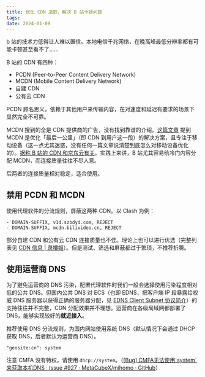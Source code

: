 ```yaml
---
title: 优化 CDN 选取，解决 B 站卡顿问题
tags: 
date: 2024-01-09
---
```


b 站的技术力低得让人难以置信。本地电信千兆网络，在晚高峰最低分辨率都有可能卡顿甚至看不了……

B 站的 CDN 有四种：

- PCDN (Peer-to-Peer Content Delivery Network)
- MCDN (Mobile Content Delivery Network)
- 自建 CDN
- 公有云 CDN

PCDN 顾名思义，依赖于其他用户来传输内容，在对速度和延迟有要求的场景下显然完全不可靠。

MCDN 搜到的全是 CDN 提供商的广告，没有找到靠谱的介绍。[这篇文章](https://martechseries.com/mts-insights/guest-authors/mobile-cdn-what-is-it-and-why-is-it-essential-for-mobile-apps/) 提到 MCDN 是优化「最后一公里」（即 CDN 到用户这一段）的解决方案，且专注于移动设备（这一点尤其迷惑，没有任何一篇文章说清楚到底怎么对移动设备优化的）。[据称 B 站的 CDN 和京东云有关](https://www.shawnleetttt.cyou/posts/457eb4a4/)。实践上来讲，B 站尤其容易给冷门内容分配 MCDN，而连接质量往往不尽人意。

后两者的连接质量相对稳定，适合使用。

## 禁用 PCDN 和 MCDN

使用代理软件的分流规则，屏蔽这两种 CDN。以 Clash 为例：

```
- DOMAIN-SUFFIX, v1d.szbdyd.com, REJECT
- DOMAIN-SUFFIX, mcdn.bilivideo.cn, REJECT
```

部分自建 CDN 和公有云 CDN 连接质量也不佳。理论上也可以进行优选（完整列表见 [CDN 信息 | 录播姬](https://rec.danmuji.org/dev/cdn-info/)）。但是测试、筛选和屏蔽都过于繁琐，不推荐折腾。

## 使用运营商 DNS

为了避免运营商的 DNS 污染，配置代理软件时我们一般会选择使用污染程度相对低的公共 DNS。但国内公共 DNS 对 ECS（也即 EDNS，把客户端 IP 段暴露给权威 DNS 服务器以获得正确的服务器分配，见 [EDNS Client Subnet 协议简介](https://taoshu.in/dns/edns-client-subnet.html)）的支持往往并不完整，CDN 分配效果并不理想。运营商在各级局域网都部署了 DNS，能够实现较好的**就近接入**。

推荐使用 DNS 分流规则，为国内网站使用系统 DNS（默认情况下会通过 DHCP 获取 DNS，后者默认为运营商 DNS）。

```
"geosite:cn": system
```

注意 CMFA 没有特权，请使用 `dhcp://system`。（[\[Bug\] CMFA无法使用\`system\`来获取本机DNS · Issue #927 · MetaCubeX/mihomo · GitHub](https://github.com/MetaCubeX/mihomo/issues/927#issuecomment-1862420914)）
